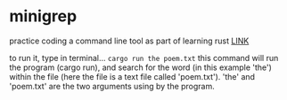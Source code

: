 # minigrep

practice coding a command line tool as part of learning rust
[LINK](https://doc.rust-lang.org/book/ch12-00-an-io-project.html)

to run it, type in terminal... `cargo run the poem.txt`
this command will run the program (cargo run), and search for the word (in this example 'the') within the file (here the file is a text file called 'poem.txt'). 'the' and 'poem.txt' are the two arguments using by the program.
